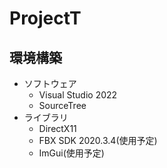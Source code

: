 # ProjectT
## 環境構築
* ソフトウェア
  * Visual Studio 2022
  * SourceTree
* ライブラリ
  * DirectX11
  * FBX SDK 2020.3.4(使用予定)
  * ImGui(使用予定)
